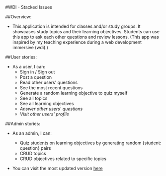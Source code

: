 #WDI - Stacked Issues

##Overview:
- This application is intended for classes and/or study groups. It showcases study topics and their learning objectives. Students can use this app to ask each other questions and review lessons.
(This app was inspired by my teaching experience during a web development immersive (wdi).)

##User stories:
- As a user, I can:
  - Sign in / Sign out
  - Post a question
  - Read other users' questions
  - See the most recent questions
  - Generate a random learning objective to quiz myself
  - See all topics
  - See all learning objectives
  - *Answer other users' questions*
  - *Visit other users' profile*

##Admin stories:
- As an admin, I can:
  - Quiz students on learning objectives by generating random {student: question} pairs
  - CRUD topics
  - CRUD objectives related to specific topics

- You can visit the most updated version [here](https://wdidc4.herokuapp.com/)
